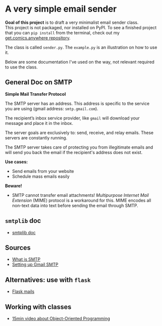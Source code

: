 # A very simple email sender

**Goal of this project** is to draft a very minimalist email sender class.  
This project is not packaged, nor installed on PyPI. To see a finished project that you can `pip install` from the terminal, check out my [get.comics.anywhere repository](https://github.com/lorismat/get.comics.anywhere).  

The class is called `sender.py`. The `example.py` is an illustration on how to use it.  

Below are some documentation I've used on the way, not relevant required to use the class.  

## General Doc on SMTP

**Simple Mail Transfer Protocol**  

The SMTP server has an address. This address is specific to the service you are using (gmail address: `smtp.gmail.com`).  

The recipient’s inbox service provider, like `gmail` will download your message and place it in the inbox.  

The server goals are exclusively to: send, receive, and relay emails. These servers are constantly running.  

The SMTP server takes care of protecting you from illegitimate emails and will send you back the email if the recipient's address does not exist.  

**Use cases:**  
- Send emails from your website
- Schedule mass emails easily

**Beware!**
- SMTP cannot transfer email attachments! _Multipurpose Internet Mail Extension_ (MIME) protocol is a workaround for this. MIME encodes all non-text data into text before sending the email through SMTP.

## `smtplib` doc

- [smtplib doc](https://docs.python.org/3/library/smtplib.html)  

## Sources

- [What is SMTP](https://sendgrid.com/blog/what-is-an-smtp-server/)
- [Setting up Gmail SMTP](https://www.gmass.co/blog/gmail-smtp/)

## Alternatives: use with `flask`

- [Flask mails](https://flask-mail.readthedocs.io/en/latest/)

## Working with classes

- [15min video about Object-Oriented Programming](https://youtu.be/pnWINBJ3-yA)
